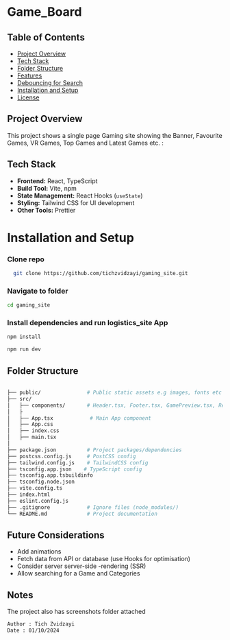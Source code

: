 # Game_Board

## Table of Contents
- [Project Overview](#project-overview)
- [Tech Stack](#tech-stack)
- [Folder Structure](#folder-structure)
- [Features](#features)
- [Debouncing for Search](#debouncing-for-search)
- [Installation and Setup](#installation-and-setup)
- [License](#license)

## Project Overview
This project shows a single page Gaming site showing the Banner, Favourite Games, VR Games, Top Games and Latest Games etc. :


## Tech Stack
- **Frontend:** React, TypeScript
- **Build Tool:**   Vite, npm
- **State Management:** React Hooks (`useState`)
- **Styling:** Tailwind CSS for UI development
- **Other Tools:**  Prettier

# Installation and Setup

### Clone repo
 ```bash
   git clone https://github.com/tichzvidzayi/gaming_site.git
```
### Navigate to folder
 ```bash
cd gaming_site
```
### Install dependencies and run logistics_site App
  ```bash
npm install
```
  ```bash
npm run dev
```

## Folder Structure

```bash

├── public/               # Public static assets e.g images, fonts etc
├── src/
│   ├── components/       # Header.tsx, Footer.tsx, GamePreview.tsx, Reviews.tsx, ui etc.)       
│   ├          
│   ├── App.tsx            # Main App component
│   ├── App.css         
│   ├── index.css        
│   ├── main.tsx          
│   
├── package.json          # Project packages/dependencies
├── postcss.config.js     # PostCSS config
├── tailwind.config.js    # TailwindCSS config
├── tsconfig.app.json    # TypeScript config
├── tsconfig.app.tsbuildinfo   
├── tsconfig.node.json
├── vite.config.ts
├── index.html
├── eslint.config.js
├── .gitignore            # Ignore files (node_modules/)
└── README.md             # Project documentation
```

## Future Considerations

- Add animations
- Fetch data from API or database (use Hooks for optimisation)
- Consider server server-side -rendering (SSR) 
-  Allow searching for a Game and Categories
 
 
## Notes

The project also has screenshots folder attached 

  ```bash
Author : Tich Zvidzayi 
Date : 01/10/2024
```
